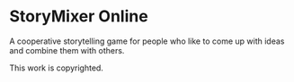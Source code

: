 # StoryMixer Online

A cooperative storytelling game for people who like to come up with ideas and combine them with others. 

This work is copyrighted. 

